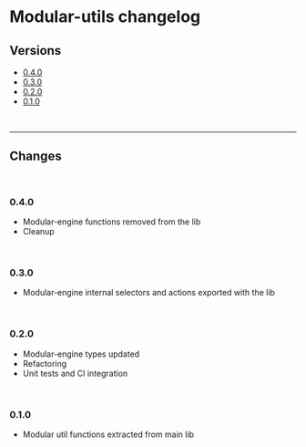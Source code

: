 # Modular-utils changelog

## Versions

- [0.4.0](#040)
- [0.3.0](#030)
- [0.2.0](#020)
- [0.1.0](#010)

<br>

---

## Changes

<br>

### 0.4.0

- Modular-engine functions removed from the lib
- Cleanup

<br>

### 0.3.0

- Modular-engine internal selectors and actions exported with the lib

<br>

### 0.2.0

- Modular-engine types updated
- Refactoring
- Unit tests and CI integration

<br>

### 0.1.0

- Modular util functions extracted from main lib
